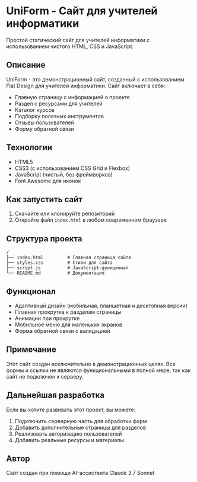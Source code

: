 # UniForm - Сайт для учителей информатики

Простой статический сайт для учителей информатики с использованием чистого HTML, CSS и JavaScript.

## Описание

UniForm - это демонстрационный сайт, созданный с использованием Flat Design для учителей информатики. Сайт включает в себя:

- Главную страницу с информацией о проекте
- Раздел с ресурсами для учителей
- Каталог курсов
- Подборку полезных инструментов
- Отзывы пользователей
- Форму обратной связи

## Технологии

- HTML5
- CSS3 (с использованием CSS Grid и Flexbox)
- JavaScript (чистый, без фреймворков)
- Font Awesome для иконок

## Как запустить сайт

1. Скачайте или клонируйте репозиторий
2. Откройте файл `index.html` в любом современном браузере

## Структура проекта

```
/
├── index.html         # Главная страница сайта
├── styles.css         # Стили для сайта
├── script.js          # JavaScript-функционал
└── README.md          # Документация
```

## Функционал

- Адаптивный дизайн (мобильная, планшетная и десктопная версии)
- Плавная прокрутка к разделам страницы
- Анимации при прокрутке
- Мобильное меню для маленьких экранов
- Форма обратной связи с валидацией

## Примечание

Этот сайт создан исключительно в демонстрационных целях. Все формы и ссылки не являются функциональными в полной мере, так как сайт не подключен к серверу.

## Дальнейшая разработка

Если вы хотите развивать этот проект, вы можете:

1. Подключить серверную часть для обработки форм
2. Добавить дополнительные страницы для разделов
3. Реализовать авторизацию пользователей
4. Добавить реальные ресурсы и материалы

## Автор

Сайт создан при помощи AI-ассистента Claude 3.7 Sonnet 